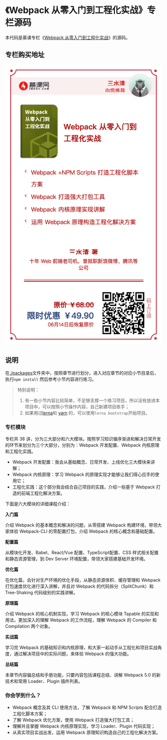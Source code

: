 # 《Webpack 从零入门到工程化实战》专栏源码

本代码是慕课专栏《[Webpack 从零入门到工程化实战](https://s.imooc.com/WFtUMW5)》的源码。

## 专栏购买地址

![](./poster.png)

## 说明

在[./packages](./packages)文件夹中，按照章节进行划分，进入对应章节的对应小节目录后，执行`npm install` 然后参考小节内容进行练习。

> 特别说明：
>
> 1. 有一些小节内容比较简单，不足够支撑一个练习项目，所以没有放进本项目中，可以按照小节操作内容，自己新建项目练手；
> 2. 如果用过[lerna](https://lernajs.io)和 [yarn](https://yarnpkg.com/) 的，可以使用`lerna bootstrap`开始项目。

### **专栏模块**

专栏共 38 讲，分为三大部分和六大模块。按照学习知识循序渐进和解决日常开发的环节来划分为三个大部分，分别为：Webpack 开发配置、Webpack 内核原理和工程化实践。

-   Webpack 开发配置：我会从基础概念、日常开发、上线优化三大模块来讲解；
-   Webpack 内核原理：学习 Webpack 的原理实现才能够让我们得心应手的使用它；
-   工程化实践：这个部分我会结合自己项目的实践，介绍一些基于 Webpack 打造的前端工程化解决方案。

下面是六大模块的详细课程介绍：

**入门篇**

介绍 Webpack 的基本概念和解决的问题，从零搭建 Webpack 构建环境，带领大家体验 Webpack-CLI 的零配置打包，介绍 Webpack 的核心概念和基础配置。

**配置篇**

从模块化开发、Babel、React/Vue 配置、TypeScript配置、CSS 样式相关配置和静态资源管理，到 Dev Server 环境配置，带领大家搭建基础开发环境。

**优化篇**

在优化篇，会针对生产环境的优化手段，从静态资源体积、缓存管理和 Webpack 打包速度优化进行深入讲解，并且对 Webpack 的代码拆分（SplitChunk）和 Tree-Shaking 代码级别的实践讲解。

**原理篇**

介绍 Webpack 的核心机制实现，学习 Webpack 的核心模块 Tapable 的实现和用法，更加深入的理解 Webpack 的工作流程，理解 Webpack 的 Compiler 和 Compilation 两个对象。

**实战篇**

学习完 Webpack 的基础知识和内核原理，和大家一起动手从工程化和项目实战角度，通过解决项目中的实际问题，来体验 Webpack 的强大功能。

**总结篇**

本章节内容偏总结和手册功能，只要内容包括课程总结、讲解 Webpack 5.0 的新技术和常用 Loader、Plugin 插件列表。

### 你会学到什么？

-   Webpack 概念及其 CLI 使用方法，了解 Webpack 和 NPM Scripts 配合打造工程化脚本方案；
-   了解 Webpack 优化方案，使用 Webpack 打造强大打包工具；
-   理解并且掌握 Webpack 内核原理实现，学习 Loader、Plugin 代码实现；
-   从真实项目实战出发，运用 Webpack 原理知识构造自己的工程化解决方案。
